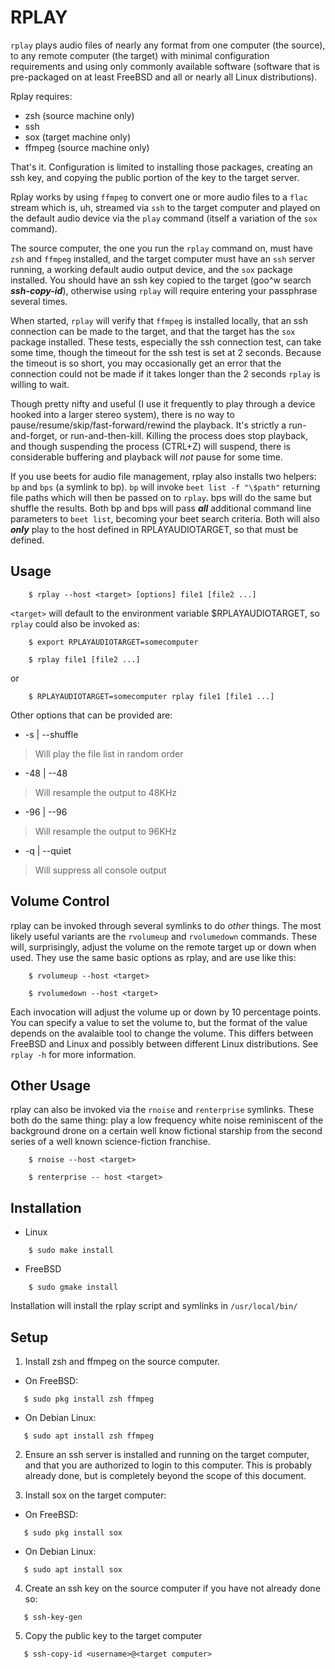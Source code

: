# RPLAY

`rplay` plays audio files of nearly any format from one computer (the source), to any remote computer (the target) with minimal configuration requirements and using only commonly available software (software that is pre-packaged on at least FreeBSD and all or nearly all Linux distributions). 

Rplay requires:

 - zsh (source machine only)
 - ssh
 - sox (target machine only)
 - ffmpeg (source machine only)

 That's it. Configuration is limited to installing those packages, creating an ssh key, and copying the public portion of the key to the target server. 

Rplay works by using `ffmpeg` to convert one or more audio files to a `flac` stream which is, uh, streamed via `ssh` to the target computer and played on the default audio device via the `play` command (itself a variation of the `sox` command).

The source computer, the one you run the `rplay` command on, must have `zsh` and `ffmpeg` installed, and the target computer must have an `ssh` server running, a working default audio output device, and the `sox` package installed. You should have an ssh key copied to the target (goo\^w search ***ssh-copy-id***), otherwise using `rplay` will require entering your passphrase several times.

When started, `rplay` will verify that `ffmpeg` is installed locally, that an ssh connection can be made to the target, and that the target has the `sox` package installed. These tests, especially the ssh connection test, can take some time, though the timeout for the ssh test is set at 2 seconds. Because the timeout is so short, you may occasionally get an error that the connection could not be made if it takes longer than the 2 seconds `rplay` is willing to wait.

Though pretty nifty and useful (I use it frequently to play through a device hooked into a larger stereo system), there is no way to pause/resume/skip/fast-forward/rewind the playback. It's strictly a run-and-forget, or run-and-then-kill. Killing the process does stop playback, and though suspending the process (CTRL+Z) will suspend, there is considerable buffering and playback will *not* pause for some time. 

If you use beets for audio file management, rplay also installs two helpers: `bp` and `bps` (a symlink to bp). `bp` will invoke `beet list -f "\$path"` returning file paths which will then be passed on to `rplay`. bps will do the same but shuffle the results. Both bp and bps will pass ***all*** additional command line parameters to `beet list`, becoming your beet search criteria. Both will also ***only*** play to the host defined in RPLAYAUDIOTARGET, so that must be defined.

## Usage

```
	$ rplay --host <target> [options] file1 [file2 ...]
```

`<target>` will default to the environment variable $RPLAYAUDIOTARGET, so `rplay` could also be invoked as:
```
	$ export RPLAYAUDIOTARGET=somecomputer
```
```
	$ rplay file1 [file2 ...]
```

or

```
	$ RPLAYAUDIOTARGET=somecomputer rplay file1 [file1 ...]
```

Other options that can be provided are:

 * -s | --shuffle   
 > Will play the file list in random order
 * -48 | --48       
 > Will resample the output to 48KHz
 * -96 | --96       
 > Will resample the output to 96KHz
 * -q | --quiet     
 > Will suppress all console output


## Volume Control

rplay can be invoked through several symlinks to do *other* things. The most likely useful variants are the `rvolumeup` and `rvolumedown` commands. These will, surprisingly, adjust the volume on the remote target up or down when used. They use the same basic options as rplay, and are use like this:
```
	$ rvolumeup --host <target>
```
```
	$ rvolumedown --host <target>
```

Each invocation will adjust the volume up or down by 10 percentage points. You can specify a value to set the volume to, but the format of the value depends on the avalaible tool to change the volume. This differs between FreeBSD and Linux and possibly between different Linux distributions. See `rplay -h` for more information.

## Other Usage

rplay can also be invoked via the `rnoise` and `renterprise` symlinks. These both do the same thing: play a low frequency white noise reminiscent of the background drone on a certain well know fictional starship from the second series of a well known science-fiction franchise.

```
	$ rnoise --host <target>
```
```
	$ renterprise -- host <target>
```

## Installation

 - Linux

```
	$ sudo make install
```

 - FreeBSD

```
	$ sudo gmake install
```

Installation will install the rplay script and symlinks in `/usr/local/bin/`

## Setup

1) Install zsh and ffmpeg on the source computer.

 - On FreeBSD:

 ```
 	$ sudo pkg install zsh ffmpeg
 ```

 - On Debian Linux:

 ```
 	$ sudo apt install zsh ffmpeg
 ```

2) Ensure an ssh server is installed and running on the target computer, and that you are authorized to login to this computer. This is probably already done, but is completely beyond the scope of this document. 

3) Install sox on the target computer:

 - On FreeBSD:

 ```
 	$ sudo pkg install sox
 ```

 - On Debian Linux:

 ```
 	$ sudo apt install sox
 ```

4) Create an ssh key on the source computer if you have not already done so:

 ```
 	$ ssh-key-gen
 ```

5) Copy the public key to the target computer

 ```
 	$ ssh-copy-id <username>@<target computer>
 ```

